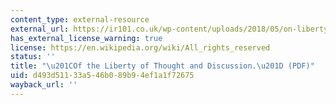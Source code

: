 ```yaml
---
content_type: external-resource
external_url: https://ir101.co.uk/wp-content/uploads/2018/05/on-liberty-ch-2-on-the-liberty-of-thought-and-discussion.pdf
has_external_license_warning: true
license: https://en.wikipedia.org/wiki/All_rights_reserved
status: ''
title: "\u201COf the Liberty of Thought and Discussion.\u201D (PDF)"
uid: d493d511-33a5-46b0-89b9-4ef1a1f72675
wayback_url: ''
---
```


